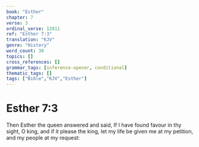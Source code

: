 ```yaml
---
book: "Esther"
chapter: 7
verse: 3
ordinal_verse: 12811
ref: "Esther 7:3"
translation: "KJV"
genre: "History"
word_count: 38
topics: []
cross_references: []
grammar_tags: [inference-opener, conditional]
thematic_tags: []
tags: ["Bible","KJV","Esther"]
---
```


# Esther 7:3

Then Esther the queen answered and said, If I have found favour in thy sight, O king, and if it please the king, let my life be given me at my petition, and my people at my request:
